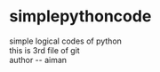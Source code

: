 
# simplepythoncode
simple logical codes of python
<br>
this is 3rd file of git
<br>
author -- aiman